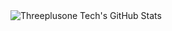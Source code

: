 <img align="center" alt="Threeplusone Tech's GitHub Stats" src="https://github-readme-stats.vercel.app/api?username=threplusoneprojectstech&show_icons=true&theme=tokyonight" />
